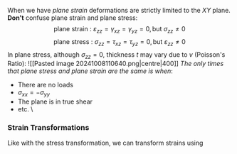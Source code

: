 When we have *plane strain* deformations are strictly limited to the *XY* plane.
**Don't** confuse plane strain and plane stress:
$$\text{plane strain : }\varepsilon_{zz}=\gamma_{xz}=\gamma_{yz}=0,\text{but }\sigma_{zz}\ne 0$$
$$\text{plane stress : }\sigma_{zz}=\tau_{xz}=\tau_{yz}=0,\text{but }\varepsilon_{zz}\ne 0$$
In plane stress, although $\sigma_{zz}=0$, thickness $t$ may vary due to $v$ (Poisson's Ratio):
![[Pasted image 20241008110640.png|centre|400]]
*The only times that plane stress and plane strain are the same is when*:
- There are no loads
- $\sigma_{xx}=-\sigma_{yy}$
- The plane is in true shear
- etc.
\
### Strain Transformations
Like with the stress transformation, we can transform strains using